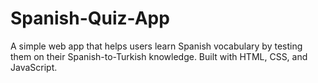 # Spanish-Quiz-App
A simple web app that helps users learn Spanish vocabulary by testing them on their Spanish-to-Turkish knowledge. Built with HTML, CSS, and JavaScript.
